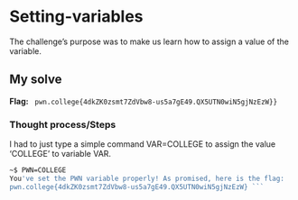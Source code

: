 # Setting-variables
The challenge’s purpose was to make us learn how to assign a value of the variable.

## My solve
**Flag:** `  pwn.college{4dkZK0zsmt7ZdVbw8-us5a7gE49.QX5UTN0wiN5gjNzEzW}} `

### Thought process/Steps
I had to just type a simple command VAR=COLLEGE to assign the value ‘COLLEGE’ to variable VAR.

 ```bash
~$ PWN=COLLEGE
You've set the PWN variable properly! As promised, here is the flag:
pwn.college{4dkZK0zsmt7ZdVbw8-us5a7gE49.QX5UTN0wiN5gjNzEzW} ```

